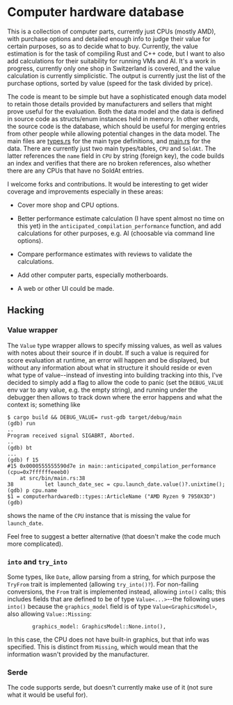 # Computer hardware database

This is a collection of computer parts, currently just CPUs (mostly
AMD), with purchase options and detailed enough info to judge their
value for certain purposes, so as to decide what to buy.  Currently,
the value estimation is for the task of compiling Rust and C++ code,
but I want to also add calculations for their suitability for running
VMs and AI. It's a work in progress, currently only one shop in
Switzerland is covered, and the value calculation is currently
simplicistic. The output is currently just the list of the purchase
options, sorted by value (speed for the task divided by price).

The code is meant to be simple but have a sophisticated enough data
model to retain those details provided by manufacturers and sellers
that might prove useful for the evaluation.  Both the data model and
the data is defined in source code as structs/enum instances held in
memory. In other words, the source code is the database, which should
be useful for merging entries from other people while allowing
potential changes in the data model. The main files are
[types.rs](src/types.rs) for the main type definitions, and
[main.rs](src/bin/main.rs) for the data.  There are currently just two
main types/tables, `CPU` and `SoldAt`. The latter references the
`name` field in `CPU` by string (foreign key), the code builds an
index and verifies that there are no broken references, also whether
there are any CPUs that have no SoldAt entries.

I welcome forks and contributions. It would be interesting to get
wider coverage and improvements especially in these areas:

* Cover more shop and CPU options.

* Better performance estimate calculation (I have spent almost no time
  on this yet) in the `anticipated_compilation_performance` function,
  and add calculations for other purposes, e.g. AI (choosable via
  command line options).

* Compare performance estimates with reviews to validate the
  calculations.

* Add other computer parts, especially motherboards.

* A web or other UI could be made.

## Hacking

### Value wrapper

The `Value` type wrapper allows to specify missing values, as well as
values with notes about their source if in doubt. If such a value is
required for score evaluation at runtime, an error will happen and be
displayed, but without any information about what in structure it
should reside or even what type of value--instead of investing into
building tracking into this, I've decided to simply add a flag to
allow the code to panic (set the `DEBUG_VALUE` env var to any value,
e.g. the empty string), and running under the debugger then allows to
track down where the error happens and what the context is; something
like

    $ cargo build && DEBUG_VALUE= rust-gdb target/debug/main
    (gdb) run
    ..
    Program received signal SIGABRT, Aborted.
    ..
    (gdb) bt
    ...
    (gdb) f 15
    #15 0x0000555555590d7e in main::anticipated_compilation_performance (cpu=0x7ffffffeeeb0)
        at src/bin/main.rs:38
    38	        let launch_date_sec = cpu.launch_date.value()?.unixtime();
    (gdb) p cpu.name 
    $1 = computerhardwaredb::types::ArticleName ("AMD Ryzen 9 7950X3D")
    (gdb) 

shows the name of the `CPU` instance that is missing the value for `launch_date`.

Feel free to suggest a better alternative (that doesn't make the code
much more complicated).

### `into` and `try_into`

Some types, like `Date`, allow parsing from a string, for which
purpose the `TryFrom` trait is implemented (allowing
`try_into()?`). For non-failing conversions, the `From` trait is
implemented instead, allowing `into()` calls; this includes fields
that are defined to be of type `Value<...>`--the following uses
`into()` because the `graphics_model` field is of type
`Value<GraphicsModel>`, also allowing `Value::Missing`:

            graphics_model: GraphicsModel::None.into(),

In this case, the CPU does not have built-in graphics, but that info
was specified. This is distinct from `Missing`, which would mean that
the information wasn't provided by the manufacturer.

### Serde

The code supports serde, but doesn't currently make use of it (not
sure what it would be useful for).

